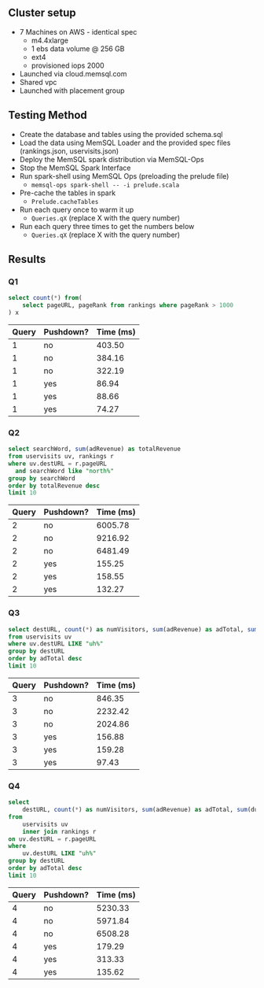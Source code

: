 ## Cluster setup

* 7 Machines on AWS - identical spec
    * m4.4xlarge
    * 1 ebs data volume @ 256 GB
    * ext4
    * provisioned iops 2000
* Launched via cloud.memsql.com
* Shared vpc
* Launched with placement group

## Testing Method

* Create the database and tables using the provided schema.sql
* Load the data using MemSQL Loader and the provided spec files
  (rankings.json, uservisits.json)
* Deploy the MemSQL spark distribution via MemSQL-Ops
* Stop the MemSQL Spark Interface
* Run spark-shell using MemSQL Ops (preloading the prelude file)
    * `memsql-ops spark-shell -- -i prelude.scala`
* Pre-cache the tables in spark
    * `Prelude.cacheTables`
* Run each query once to warm it up
    * `Queries.qX` (replace X with the query number)
* Run each query three times to get the numbers below
    * `Queries.qX` (replace X with the query number)

## Results

### Q1

```sql
select count(*) from(
    select pageURL, pageRank from rankings where pageRank > 1000
) x
```

Query   | Pushdown? | Time (ms)
--------|-----------|----------
1       | no        | 403.50
1       | no        | 384.16
1       | no        | 322.19
1       | yes       | 86.94
1       | yes       | 88.66
1       | yes       | 74.27

### Q2

```sql
select searchWord, sum(adRevenue) as totalRevenue
from uservisits uv, rankings r
where uv.destURL = r.pageURL
  and searchWord like "north%"
group by searchWord
order by totalRevenue desc
limit 10
```

Query   | Pushdown? | Time (ms)
--------|-----------|----------
2       | no        | 6005.78
2       | no        | 9216.92
2       | no        | 6481.49
2       | yes       | 155.25
2       | yes       | 158.55
2       | yes       | 132.27

### Q3

```sql
select destURL, count(*) as numVisitors, sum(adRevenue) as adTotal, sum(duration) as spentOnPage
from uservisits uv
where uv.destURL LIKE "uh%"
group by destURL
order by adTotal desc
limit 10
```

Query   | Pushdown? | Time (ms)
--------|-----------|----------
3       | no        | 846.35
3       | no        | 2232.42
3       | no        | 2024.86
3       | yes       | 156.88
3       | yes       | 159.28
3       | yes       | 97.43

### Q4

```sql
select
    destURL, count(*) as numVisitors, sum(adRevenue) as adTotal, sum(duration) as spentOnPage
from
    uservisits uv
    inner join rankings r
on uv.destURL = r.pageURL
where
    uv.destURL LIKE "uh%"
group by destURL
order by adTotal desc
limit 10
```

Query   | Pushdown? | Time (ms)
--------|-----------|----------
4       | no        | 5230.33
4       | no        | 5971.84
4       | no        | 6508.28
4       | yes       | 179.29
4       | yes       | 313.33
4       | yes       | 135.62
